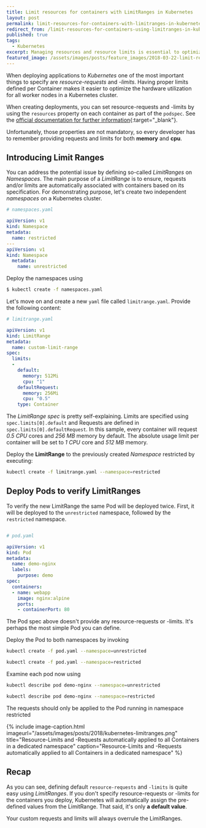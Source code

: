 ```yaml
---
title: Limit resources for containers with LimitRanges in Kubernetes
layout: post
permalink: limit-resources-for-containers-with-limitranges-in-kubernetes
redirect_from: /limit-resources-for-containers-using-limitranges-in-kubernetes-d494a62aaf0
published: true
tags:
  - Kubernetes
excerpt: Managing resources and resource limits is essential to optimize utilization of Kubernetes clusters. This post demonstrates how to limit resources for Pods in K8s
featured_image: /assets/images/posts/feature_images/2018-03-22-limit-resources-for-containers-using-limitranges-in-kubernetes.jpg
---
```


When deploying applications to *Kubernetes* one of the most important things to specify are *resource-requests* and *-limits*. Having proper limits defined per Container makes it easier to optimize the hardware utilization for all worker nodes in a Kubernetes cluster.

When creating deployments, you can set resource-requests and -limits by using the `resources` property on each container as part of the `podspec`. See the [official documentation for further information](https://kubernetes.io/docs/reference/generated/kubernetes-api/v1.9/#container-v1-core){:target="_blank"}.

Unfortunately, those properties are not mandatory, so every developer has to remember providing requests and limits for both **memory** and **cpu**.

## Introducing Limit Ranges
You can address the potential issue by defining so-called *LimitRanges* on *Namespaces*. The main purpose of a *LimitRange* is to ensure, requests and/or limits are automatically associated with containers based on its specification.
For demonstrating purpose, let's create two independent *namespaces* on a Kubernetes cluster.

```yaml
# namespaces.yaml

apiVersion: v1
kind: Namespace
metadata:
  name: restricted
---
apiVersion: v1
kind: Namespace
  metadata:
    name: unrestricted

```

Deploy the namespaces using

```bash
$ kubectl create -f namespaces.yaml

```

Let's move on and create a new `yaml` file called `limitrange.yaml`. Provide the following content:

```yaml
# limitrange.yaml

apiVersion: v1
kind: LimitRange
metadata:
  name: custom-limit-range
spec:
  limits:
  -
    default:
      memory: 512Mi
      cpu: "1"
    defaultRequest:
      memory: 256Mi
      cpu: "0.5"
    type: Container

```

The *LimitRange spec* is pretty self-explaining. Limits are specified using `spec.limits[0].default` and Requests are defined in `spec.limits[0].defaultRequest`.
In this sample, every container will request *0.5 CPU* cores and *256 MB* memory by default. The absolute usage limit per container will be set to *1 CPU* core and *512 MB* memory.

Deploy the **LimitRange** to the previously created *Namespace* restricted by executing:

```bash
kubectl create -f limitrange.yaml --namespace=restricted

```

## Deploy Pods to verify LimitRanges

To verify the new LimitRange the same Pod will be deployed twice. First, it will be deployed to the `unrestricted` namespace, followed by the `restricted` namespace.

```yaml

# pod.yaml

apiVersion: v1
kind: Pod
metadata:
  name: demo-nginx
  labels:
    purpose: demo
spec:
  containers:
  - name: webapp
    image: nginx:alpine
    ports:
    - containerPort: 80

```

The Pod spec above doesn't provide any resource-requests or -limits. It's perhaps the most simple Pod you can define.

Deploy the Pod to both namespaces by invoking

```bash
kubectl create -f pod.yaml --namespace=unrestricted

kubectl create -f pod.yaml --namespace=restricted

```

Examine each pod now using

```bash
kubectl describe pod demo-nginx --namespace=unrestricted

kubectl describe pod demo-nginx --namespace=restricted

```

The requests should only be applied to the Pod running in namespace restricted

{% include image-caption.html imageurl="/assets/images/posts/2018/kubernetes-limitranges.png" 
title="Resource-Limits and -Requests automatically applied to all Containers in a dedicated namespace" caption="Resource-Limits and -Requests automatically applied to all Containers in a dedicated namespace" %}


## Recap
As you can see, defining default `resource-requests` and `-limits` is quite easy using *LimitRanges*. If you don't specify resource-requests or -limits for the containers you deploy, Kubernetes will automatically assign the pre-defined values from the LimitRange. That said, it's only **a default value**.

Your custom requests and limits will always overrule the LimitRanges.
